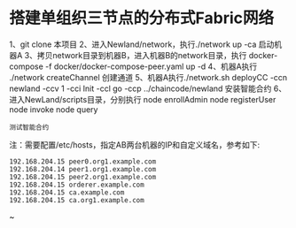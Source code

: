 # 搭建单组织三节点的分布式Fabric网络
1、git clone 本项目
2、进入Newland/network，执行./network up -ca 启动机器A
3、拷贝network目录到机器B，进入机器B的network目录，执行 docker-compose -f docker/docker-compose-peer.yaml up -d
4、机器A执行 ./network createChannel 创建通道
5、机器A执行./network.sh deployCC -ccn newland -ccv 1 -cci Init -ccl go -ccp ../chaincode/newland  安装智能合约
6、进入NewLand/scripts目录，分别执行
    node enrollAdmin
    node registerUser
    node invoke
    node query

    测试智能合约

注：需要配置/etc/hosts，指定AB两台机器的IP和自定义域名，参考如下:

    192.168.204.15 peer0.org1.example.com
    192.168.204.14 peer1.org1.example.com
    192.168.204.15 peer2.org1.example.com
    192.168.204.15 orderer.example.com
    192.168.204.15 ca.example.com
    192.168.204.15 ca.org1.example.com
~                                       
